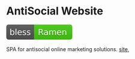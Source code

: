 # AntiSocial Website
[![Bless](./bless.svg)](http://lunagao.github.io/BlessYourCodeTag/) 

SPA for antisocial online marketing solutions.
[site](https://www.antisocial.to),